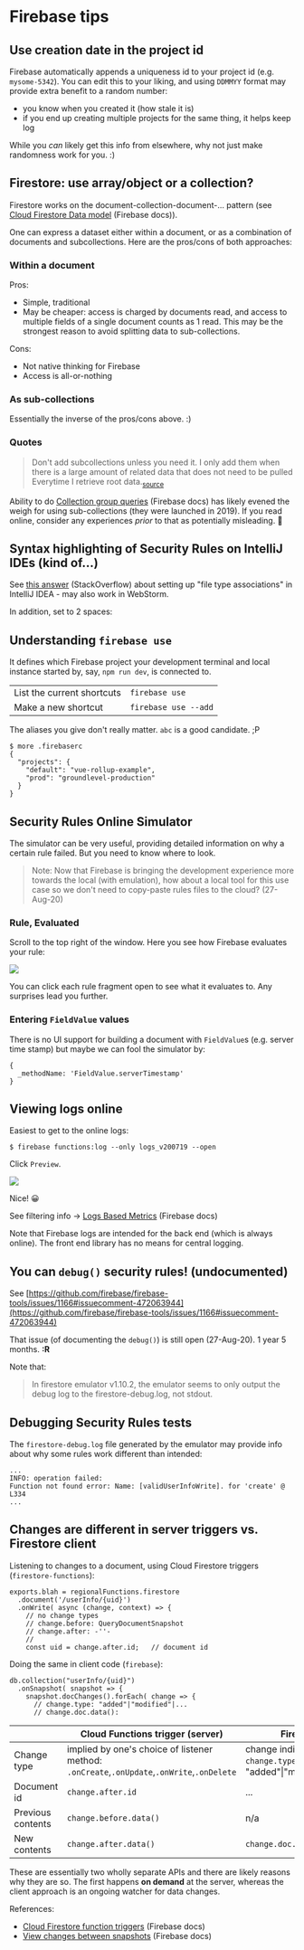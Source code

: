 # Firebase tips


## Use creation date in the project id

Firebase automatically appends a uniqueness id to your project id (e.g. `mysome-5342`). You can edit this to your liking, and using `DDMMYY` format may provide extra benefit to a random number:

- you know when you created it (how stale it is)
- if you end up creating multiple projects for the same thing, it helps keep log

While you *can* likely get this info from elsewhere, why not just make randomness work for you. :)


## Firestore: use array/object or a collection?

Firestore works on the document-collection-document-... pattern (see [Cloud Firestore Data model](https://firebase.google.com/docs/firestore/data-model) (Firebase docs)).

One can express a dataset either within a document, or as a combination of documents and subcollections. Here are the pros/cons of both approaches:

### Within a document

Pros:

- Simple, traditional
- May be cheaper: access is charged by documents read, and access to multiple fields of a single document counts as 1 read. This may be the strongest reason to avoid splitting data to sub-collections.

Cons:

- Not native thinking for Firebase
- Access is all-or-nothing

### As sub-collections

Essentially the inverse of the pros/cons above. :)


### Quotes

>Don't add subcollections unless you need it. I only add them when there is a large amount of related data that does not need to be pulled Everytime I retrieve root data.<sub>[source](https://www.reddit.com/r/Firebase/comments/bi45dr/firestore_is_there_any_good_reason_to_use/)</sub>

Ability to do [Collection group queries](https://firebase.google.com/docs/firestore/query-data/queries#collection-group-query) (Firebase docs) has likely evened the weigh for using sub-collections (they were launched in 2019). If you read online, consider any experiences *prior* to that as potentially misleading. 🍄


## Syntax highlighting of Security Rules on IntelliJ IDEs (kind of...)

See [this answer](https://stackoverflow.com/questions/46600491/what-is-the-name-of-the-language-used-for-cloud-firestore-security-rules/60848863#60848863) (StackOverflow) about setting up "file type associations" in IntelliJ IDEA - may also work in WebStorm.

In addition, set to 2 spaces:


## Understanding `firebase use`

It defines which Firebase project your development terminal and local instance started by, say, `npm run dev`, is connected to.

|||
|---|---|
|List the current shortcuts|`firebase use`|
|Make a new shortcut|`firebase use --add`|

The aliases you give don't really matter. `abc` is a good candidate. ;P

```
$ more .firebaserc 
{
  "projects": {
    "default": "vue-rollup-example",
    "prod": "groundlevel-production"
  }
}
```


## Security Rules Online Simulator

The simulator can be very useful, providing detailed information on why a certain rule failed. But you need to know where to look.

>Note: Now that Firebase is bringing the development experience more towards the local (with emulation), how about a local tool for this use case so we don't need to copy-paste rules files to the cloud? (27-Aug-20)

### Rule, Evaluated

Scroll to the top right of the window. Here you see how Firebase evaluates your rule:

![](.images/rule-evaluated.png)

You can click each rule fragment open to see what it evaluates to. Any surprises lead you further.


### Entering `FieldValue` values

There is no UI support for building a document with `FieldValue`s (e.g. server time stamp) but maybe we can fool the simulator by:

```
{
  _methodName: 'FieldValue.serverTimestamp'
}
```



## Viewing logs online

Easiest to get to the online logs:

```
$ firebase functions:log --only logs_v200719 --open
```

Click `Preview`.

![](.images/logs-viewer-preview.png)

Nice! 😀

See filtering info -> [Logs Based Metrics](https://firebase.google.com/docs/functions/writing-and-viewing-logs#logs-based_metrics) (Firebase docs)

Note that Firebase logs are intended for the back end (which is always online). The front end library has no means for central logging.


## You can `debug()` security rules! (undocumented)

See [https://github.com/firebase/firebase-tools/issues/1166#issuecomment-472063944](https://github.com/firebase/firebase-tools/issues/1166#issuecomment-472063944)

That issue (of documenting the `debug()`) is still open (27-Aug-20). 1 year 5 months. **:R**

Note that: 

>In firestore emulator v1.10.2, the emulator seems to only output the debug log to the firestore-debug.log, not stdout.


## Debugging Security Rules tests

The `firestore-debug.log` file generated by the emulator may provide info about why some rules work different than intended:

```
...
INFO: operation failed: 
Function not found error: Name: [validUserInfoWrite]. for 'create' @ L334
...
```


## Changes are different in server triggers vs. Firestore client

Listening to changes to a document, using Cloud Firestore triggers (`firestore-functions`):

```
exports.blah = regionalFunctions.firestore
  .document('/userInfo/{uid}')
  .onWrite( async (change, context) => {
    // no change types
    // change.before: QueryDocumentSnapshot 
    // change.after: -''-
    //
    const uid = change.after.id;   // document id
```


Doing the same in client code (`firebase`):

```
db.collection("userInfo/{uid}")
  .onSnapshot( snapshot => {
    snapshot.docChanges().forEach( change => {
      // change.type: "added"|"modified"|...
      // change.doc.data(): 
```


||Cloud Functions trigger (server)|Firestore client|
|---|---|---|
|Change type|implied by one's choice of listener method: `.onCreate`,`.onUpdate`,`.onWrite`,`.onDelete`|change indicated by `change.type` (enum: "added"\|"modified"\|"removed")|
|Document id|`change.after.id`|...|
|Previous contents|`change.before.data()`|n/a|
|New contents|`change.after.data()`|`change.doc.data()`|

These are essentially two wholly separate APIs and there are likely reasons why they are so. The first happens **on demand** at the server, whereas the client approach is an ongoing watcher for data changes.

References:

- [Cloud Firestore function triggers](https://firebase.google.com/docs/functions/firestore-events#function_triggers) (Firebase docs)
- [View changes between snapshots](https://firebase.google.com/docs/firestore/query-data/listen#view_changes_between_snapshots) (Firebase docs)


